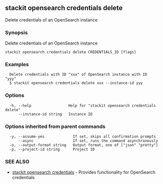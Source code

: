 ## stackit opensearch credentials delete

Delete credentials of an OpenSearch instance

### Synopsis

Delete credentials of an OpenSearch instance

```
stackit opensearch credentials delete CREDENTIALS_ID [flags]
```

### Examples

```
  Delete credentials with ID "xxx" of OpenSearch instance with ID "yyy"
  $ stackit opensearch credentials delete xxx --instance-id yyy
```

### Options

```
  -h, --help                 Help for "stackit opensearch credentials delete"
      --instance-id string   Instance ID
```

### Options inherited from parent commands

```
  -y, --assume-yes             If set, skips all confirmation prompts
      --async                  If set, runs the command asynchronously
  -o, --output-format string   Output format, one of ["json" "pretty"]
  -p, --project-id string      Project ID
```

### SEE ALSO

* [stackit opensearch credentials](./stackit_opensearch_credentials.md)	 - Provides functionality for OpenSearch credentials

